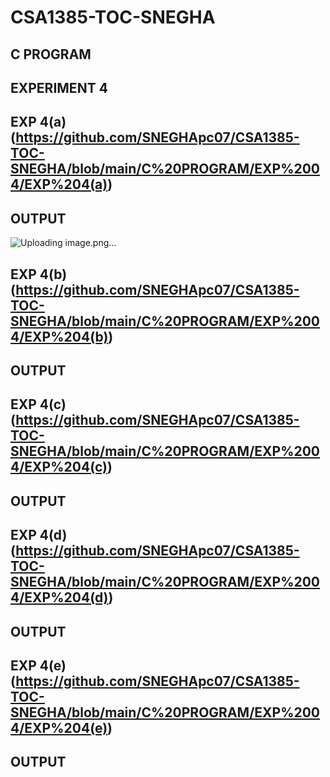 # CSA1385-TOC-SNEGHA
## C PROGRAM
## EXPERIMENT 4
## EXP 4(a)(https://github.com/SNEGHApc07/CSA1385-TOC-SNEGHA/blob/main/C%20PROGRAM/EXP%2004/EXP%204(a))
## OUTPUT 
![Uploading image.png…]()

## EXP 4(b)(https://github.com/SNEGHApc07/CSA1385-TOC-SNEGHA/blob/main/C%20PROGRAM/EXP%2004/EXP%204(b))
## OUTPUT
## EXP 4(c)(https://github.com/SNEGHApc07/CSA1385-TOC-SNEGHA/blob/main/C%20PROGRAM/EXP%2004/EXP%204(c))
## OUTPUT 
## EXP 4(d)(https://github.com/SNEGHApc07/CSA1385-TOC-SNEGHA/blob/main/C%20PROGRAM/EXP%2004/EXP%204(d))
## OUTPUT 
## EXP 4(e)(https://github.com/SNEGHApc07/CSA1385-TOC-SNEGHA/blob/main/C%20PROGRAM/EXP%2004/EXP%204(e))
## OUTPUT 

